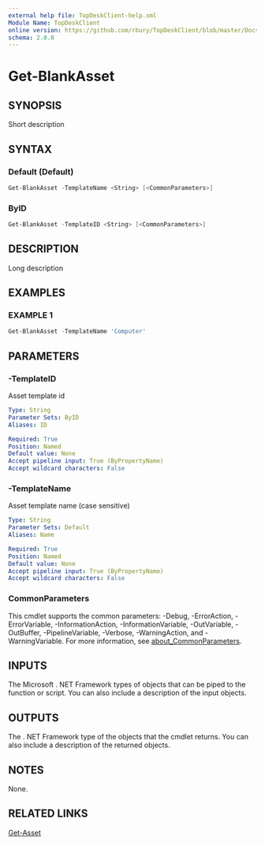 ```yaml
---
external help file: TopDeskClient-help.xml
Module Name: TopDeskClient
online version: https://github.com/rbury/TopDeskClient/blob/master/Docs/Get-Asset.md
schema: 2.0.0
---
```


# Get-BlankAsset

## SYNOPSIS

Short description

## SYNTAX

### Default (Default)

``` Powershell
Get-BlankAsset -TemplateName <String> [<CommonParameters>]
```

### ByID

``` Powershell
Get-BlankAsset -TemplateID <String> [<CommonParameters>]
```

## DESCRIPTION

Long description

## EXAMPLES

### EXAMPLE 1

``` Powershell
Get-BlankAsset -TemplateName 'Computer'
```

## PARAMETERS

### -TemplateID

Asset template id

``` yaml
Type: String
Parameter Sets: ByID
Aliases: ID

Required: True
Position: Named
Default value: None
Accept pipeline input: True (ByPropertyName)
Accept wildcard characters: False
```

### -TemplateName

Asset template name (case sensitive)

``` yaml
Type: String
Parameter Sets: Default
Aliases: Name

Required: True
Position: Named
Default value: None
Accept pipeline input: True (ByPropertyName)
Accept wildcard characters: False
```

### CommonParameters

This cmdlet supports the common parameters: -Debug, -ErrorAction, -ErrorVariable, -InformationAction, -InformationVariable, -OutVariable, -OutBuffer, -PipelineVariable, -Verbose, -WarningAction, and -WarningVariable. For more information, see [about_CommonParameters](http://go.microsoft.com/fwlink/?LinkID=113216).

## INPUTS

The Microsoft . NET Framework types of objects that can be piped to the function or script.
You can also include a description of the input objects.

## OUTPUTS

The . NET Framework type of the objects that the cmdlet returns.
You can also include a description of the returned objects.

## NOTES

None.

## RELATED LINKS

[Get-Asset](https://github.com/rbury/TopDeskClient/blob/master/Docs/Get-Asset.md)

